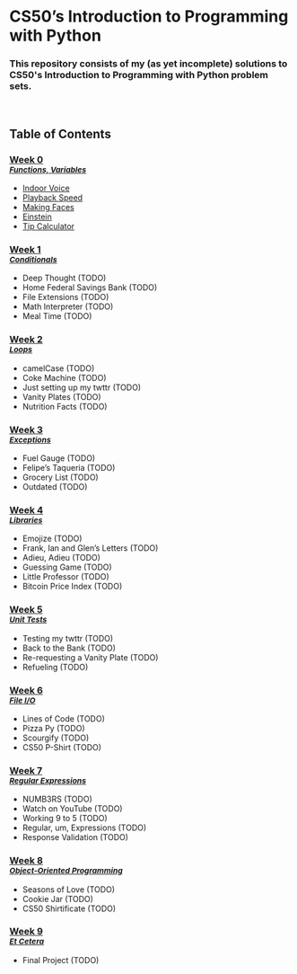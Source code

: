 <h1>CS50’s Introduction to Programming with Python</h1>
<h3>This repository consists of my (as yet incomplete) solutions to CS50's Introduction to Programming with Python problem sets.</h3>

<br/>

## Table of Contents
### **[Week 0](/week-0/)**<br><sup><a href="https://cs50.harvard.edu/python/2022/weeks/0/">*Functions, Variables*</a></sup>
  - [Indoor Voice](/week-0/indoor)
  - [Playback Speed](/week-0/playback/)
  - [Making Faces](/week-0/faces/)
  - [Einstein](/week-0/einstein/)
  - [Tip Calculator](/week-0/tip/)

### **[Week 1](/week-1/)**<br><sup><a href="https://cs50.harvard.edu/python/2022/weeks/1/">*Conditionals*</a></sup>
  - Deep Thought (TODO)
  - Home Federal Savings Bank (TODO)
  - File Extensions (TODO)
  - Math Interpreter (TODO)
  - Meal Time (TODO)

### **[Week 2](/week-2/)**<br><sup><a href="https://cs50.harvard.edu/python/2022/weeks/2/">*Loops*</a></sup>
  - camelCase (TODO)
  - Coke Machine (TODO)
  - Just setting up my twttr (TODO)
  - Vanity Plates (TODO)
  - Nutrition Facts (TODO)

### **[Week 3](/week-3/)**<br><sup><a href="https://cs50.harvard.edu/python/2022/weeks/3/">*Exceptions*</a></sup>
  - Fuel Gauge (TODO)
  - Felipe’s Taqueria (TODO)
  - Grocery List (TODO)
  - Outdated (TODO)

### **[Week 4](/week-4/)**<br><sup><a href="https://cs50.harvard.edu/python/2022/weeks/4/">*Libraries*</a></sup>
  - Emojize (TODO)
  - Frank, Ian and Glen’s Letters (TODO)
  - Adieu, Adieu (TODO)
  - Guessing Game (TODO)
  - Little Professor (TODO)
  - Bitcoin Price Index (TODO)

### **[Week 5](/week-5/)**<br><sup><a href="https://cs50.harvard.edu/python/2022/weeks/5/">*Unit Tests*</a></sup>
  - Testing my twttr (TODO)
  - Back to the Bank (TODO)
  - Re-requesting a Vanity Plate (TODO)
  - Refueling (TODO)

### **[Week 6](/week-6/)**<br><sup><a href="https://cs50.harvard.edu/python/2022/weeks/6/">*File I/O*</a></sup>
  - Lines of Code (TODO)
  - Pizza Py (TODO)
  - Scourgify (TODO)
  - CS50 P-Shirt (TODO)

### **[Week 7](/week-7/)**<br><sup><a href="https://cs50.harvard.edu/python/2022/weeks/7/">*Regular Expressions*</a></sup>
  - NUMB3RS (TODO)
  - Watch on YouTube (TODO)
  - Working 9 to 5 (TODO)
  - Regular, um, Expressions (TODO)
  - Response Validation (TODO)

### **[Week 8](/week-8/)**<br><sup><a href="https://cs50.harvard.edu/python/2022/weeks/8/">*Object-Oriented Programming*</a></sup>
  - Seasons of Love (TODO)
  - Cookie Jar (TODO)
  - CS50 Shirtificate (TODO)

### **[Week 9](/week-9/)**<br><sup><a href="https://cs50.harvard.edu/python/2022/weeks/9/">*Et Cetera*</a></sup>
  - Final Project (TODO)



  